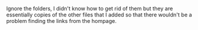 Ignore the folders, I didn't know how to get rid of them but they are essentially copies of the other files that I added so that there wouldn't be a problem finding the links from the hompage. 
